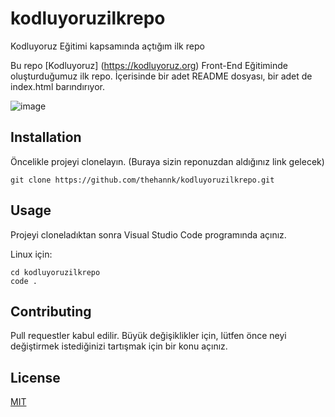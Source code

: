 # kodluyoruzilkrepo
Kodluyoruz Eğitimi kapsamında açtığım ilk repo

Bu repo [Kodluyoruz] (https://kodluyoruz.org) Front-End Eğitiminde oluşturduğumuz ilk repo. İçerisinde bir adet README dosyası, bir adet de index.html barındırıyor.


![image](https://i.hizliresim.com/nyer3vi.jpg)


## Installation

Öncelikle projeyi clonelayın. (Buraya sizin reponuzdan aldığınız link gelecek)


```
git clone https://github.com/thehannk/kodluyoruzilkrepo.git
```

## Usage

Projeyi cloneladıktan sonra Visual Studio Code programında açınız.

Linux için:

```
cd kodluyoruzilkrepo
code .
```

## Contributing

Pull requestler kabul edilir. Büyük değişiklikler için, lütfen önce neyi değiştirmek istediğinizi tartışmak için bir konu açınız.

## License
 [MIT](https://choosealicense.com/licenses/mit/)